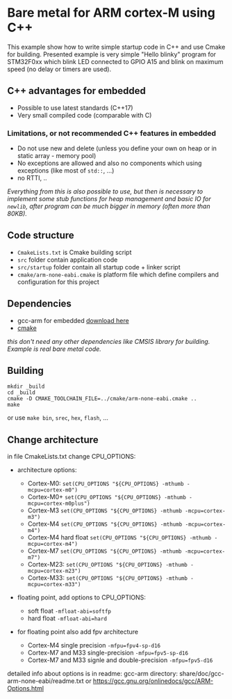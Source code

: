 # Bare metal for ARM cortex-M using C++

This example show how to write simple startup code in C++ and use Cmake for building.
Presented example is very simple "Hello blinky" program for STM32F0xx which blink LED connected to GPIO A15 and blink on maximum speed (no delay or timers are used).

## C++ advantages for embedded

- Possible to use latest standards (C++17)
- Very small compiled code (comparable with C)

### Limitations, or not recommended C++ features in embedded

- Do not use new and delete (unless you define your own on heap or in static array - memory pool)
- No exceptions are allowed and also no components which using exceptions (like most of `std::`, ...)
- no RTTI, ..

*Everything from this is also possible to use, but then is necessary to implement some stub functions for heap management and basic IO for `newlib`, after program can be much bigger in memory (often more than 80KB).*

## Code structure

- `CmakeLists.txt` is Cmake building script
- `src` folder contain application code
- `src/startup` folder contain all startup code + linker script
- `cmake/arm-none-eabi.cmake` is platform file which define compilers and configuration for this project

## Dependencies

- gcc-arm for embedded [download here](https://developer.arm.com/open-source/gnu-toolchain/gnu-rm/downloads)
- [cmake](https://cmake.org/download/)

*this don't need any other dependencies like CMSIS library for building. Example is real bare metal code.*

## Building

```
mkdir _build
cd _build
cmake -D CMAKE_TOOLCHAIN_FILE=../cmake/arm-none-eabi.cmake ..
make
```

or use `make bin`, `srec`, `hex`, `flash`, ...

## Change architecture

in file CmakeLists.txt change CPU_OPTIONS:
- architecture options:
    - Cortex-M0: `set(CPU_OPTIONS "${CPU_OPTIONS} -mthumb -mcpu=cortex-m0")`
    - Cortex-M0+ `set(CPU_OPTIONS "${CPU_OPTIONS} -mthumb -mcpu=cortex-m0plus")`
    - Cortex-M3 `set(CPU_OPTIONS "${CPU_OPTIONS} -mthumb -mcpu=cortex-m3")`
    - Cortex-M4 `set(CPU_OPTIONS "${CPU_OPTIONS} -mthumb -mcpu=cortex-m4")`
    - Cortex-M4 hard float `set(CPU_OPTIONS "${CPU_OPTIONS} -mthumb -mcpu=cortex-m4")`
    - Cortex-M7 `set(CPU_OPTIONS "${CPU_OPTIONS} -mthumb -mcpu=cortex-m7")`
    - Cortex-M23: `set(CPU_OPTIONS "${CPU_OPTIONS} -mthumb -mcpu=cortex-m23")`
    - Cortex-M33: `set(CPU_OPTIONS "${CPU_OPTIONS} -mthumb -mcpu=cortex-m33")`

- floating point, add options to CPU_OPTIONS:
    - soft float `-mfloat-abi=softfp`
    - hard float `-mfloat-abi=hard`
- for floating point also add fpv architecture
    - Cortex-M4 single precision `-mfpu=fpv4-sp-d16`
    - Cortex-M7 and M33 single-precision `-mfpu=fpv5-sp-d16`
    - Cortex-M7 and M33 signle and double-precision `-mfpu=fpv5-d16`

detailed info about options is in readme: gcc-arm directory: share/doc/gcc-arm-none-eabi/readme.txt
or https://gcc.gnu.org/onlinedocs/gcc/ARM-Options.html
